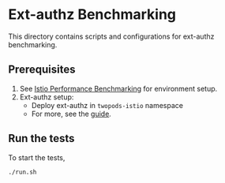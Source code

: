 # Ext-authz Benchmarking
This directory contains scripts and configurations for ext-authz benchmarking.
## Prerequisites
1. See [Istio Performance Benchmarking](https://github.com/istio/tools/tree/master/perf/benchmark) for environment setup.
2. Ext-authz setup: 
   - Deploy ext-authz in `twopods-istio` namespace
   - For more, see the [guide](https://istio.io/latest/docs/tasks/security/authorization/authz-custom/).

## Run the tests
To start the tests,
```
./run.sh
```